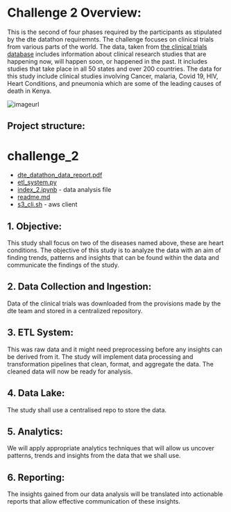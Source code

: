 # Challenge 2 Overview:
This is the second of four phases required by the participants as stipulated by the dte datathon requiremnts. The challenge focuses on clinical trials from various parts of the world. The data, taken from [the clinical trials database](https://clinicaltrials.gov/) includes information about clinical research studies that are happening now, will happen soon, or happened in the past. It includes studies that take place in all 50 states and over 200 countries. The data for this study include clinical studies involving Cancer, malaria, Covid 19, HIV, Heart Conditions, and pneumonia which are some of the leading causes of death in Kenya.

![imageurl](https://t3.ftcdn.net/jpg/06/19/70/44/240_F_619704440_CUxs2uctpsOpjcshPyzCAGtqQLKOXiQ9.jpg)

## Project structure:
# challenge_2
* [dte_datathon_data_report.pdf](./challenge_2/dte_datathon_data_report.pdf)
* [etl_system.py](./challenge_2/etl_system.py)
* [index_2.ipynb](./challenge_2/index_2.ipynb) - data analysis file
* [readme.md](./challenge_2/readme.md)
* [s3_cli.sh](./challenge_2/s3_cli.sh) - aws client


## 1. Objective:
This study shall focus on two of the diseases named above, these are heart conditions. The objective of this study is to analyze the data with an aim of finding trends, patterns and insights that can be found within the data and communicate the findings of the study.

## 2. Data Collection and Ingestion:
Data of the clinical trials was downloaded from the provisions made by the dte team and stored in a centralized repository.

## 3. ETL System:
This was raw data and it might need preprocessing before any insights can be derived from it. The study will implement data processing and transformation pipelines that clean, format, and aggregate the data. The cleaned data will now be ready for analysis.

## 4. Data Lake:
The study shall use a centralised repo to store the data.

## 5. Analytics:
We will apply appropriate analytics techniques that will allow us uncover patterns, trends and insights from the data that we shall use.

## 6. Reporting:
The insights gained from our data analysis will be translated into actionable reports that allow effective communication of these insights.
